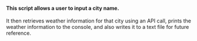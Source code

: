 #### This script allows a user to input a city name.
It then retrieves weather information for that city using an API call, 
prints the weather information to the console, and also writes it 
to a text file for future reference.
